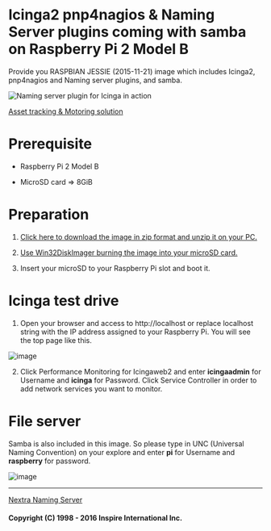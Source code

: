 # Icinga2 pnp4nagios &amp; Naming Server plugins coming with samba on Raspberry Pi 2 Model B
Provide you RASPBIAN JESSIE (2015-11-21) image which includes Icinga2, pnp4nagios and Naming server plugins, and samba.

![Naming server plugin for Icinga in action](http://www.inspire-intl.com/images/miezou_overview.jpg)

[Asset tracking & Motoring solution](http://www.inspire-intl.com/product/nextra/doc/monitoring_en.pdf)


# Prerequisite
- Raspberry Pi 2 Model B

- MicroSD card => 8GiB

# Preparation
1) [Click here to download the image in zip format and unzip it on your PC.](https://drive.google.com/file/d/0BzoHG_c1WjF5R2JFaFZDWXhzUE0)

2) [Use Win32DiskImager burning the image into your microSD card.](http://www.raspberry-projects.com/pi/pi-operating-systems/win32diskimager)

3) Insert your microSD to your Raspberry Pi slot and boot it.



# Icinga test drive
1) Open your browser and access to http://localhost or replace localhost string with the IP address assigned to your Raspberry Pi. You will see the top page like this.

![image](http://www.inspire-intl.com/images/miezou_top.jpg)


2) Click Performance Monitoring for Icingaweb2 and enter __icingaadmin__ for Username and __icinga__ for Password. Click Service Controller in order to add network services you want to monitor.


# File server
Samba is also included in this image.  So please type in UNC (Universal Naming Convention) on your explore and enter __pi__ for Username and __raspberry__ for password.

![image](http://www.inspire-intl.com/images/miezou_samba.jpg)

---

[Nextra Naming Server](http://inspire-intl.com/product/product_nextra.html#icinga)

#### Copyright (C) 1998 - 2016  Inspire International Inc.
